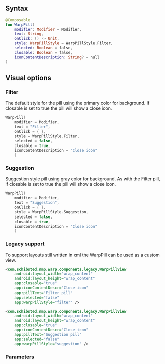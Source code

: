 
## Syntax

```kotlin example
@Composable
fun WarpPill(
    modifier: Modifier = Modifier,
    text: String,
    onClick: () -> Unit,
    style: WarpPillStyle = WarpPillStyle.Filter,
    selected: Boolean = false,
    closable: Boolean = false,
    iconContentDescription: String? = null
)
```

## Visual options

### Filter

The default style for the pill using the primary color for background. If closable is set to true the pill will show a close icon. 

```kotlin example
WarpPill(
    modifier = Modifier,
    text = "Filter",
    onClick = { },
    style = WarpPillStyle.Filter,
    selected = false,
    closable = true,
    iconContentDescription = "Close icon"
    )
```

### Suggestion

Suggestion style pill using gray color for background. As with the Filter pill, if closable is set to true the pill will show a close icon. 

```kotlin example
WarpPill(
    modifier = Modifier,
    text = "Suggestion",
    onClick = { },
    style = WarpPillStyle.Suggestion,
    selected = false,
    closable = true,
    iconContentDescription = "Close icon"
    )
```

### Legacy support
To support layouts still written in xml the WarpPill can be used as a custom view.

```xml example
<com.schibsted.nmp.warp.components.legacy.WarpPillView
    android:layout_width="wrap_content"
    android:layout_height="wrap_content"
    app:closable="true"
    app:iconContentDescr="Close icon"
    app:pillText="Filter pill"
    app:selected="false"
    app:warpPillStyle="filter" />

<com.schibsted.nmp.warp.components.legacy.WarpPillView
    android:layout_width="wrap_content"
    android:layout_height="wrap_content"
    app:closable="true"
    app:iconContentDescr="Close icon"
    app:pillText="Suggestion pill"
    app:selected="false"
    app:warpPillStyle="suggestion" />
```

### Parameters

<api-table type=android component="Pill" />

